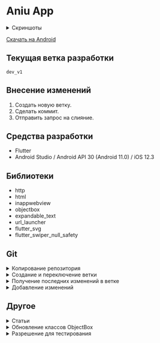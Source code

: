 # Aniu App

<details>
 <summary>Скриншоты</summary>

![Скриншоты](https://github.com/Far4Ru/flutter-aniu/blob/master/images/screens.png)

</details>

[Скачать на Android](https://raw.githubusercontent.com/Far4Ru/flutter-aniu/master/aniu-release.apk)

## Текущая ветка разработки

    dev_v1

## Внесение изменений

1. Создать новую ветку.
2. Сделать коммит.
3. Отправить запрос на слияние.

## Средства разработки

- Flutter
- Android Studio / Android API 30 (Android 11.0) / iOS 12.3

## Библиотеки

- http
- html
- inappwebview
- objectbox
- expandable_text
- url_launcher
- flutter_svg
- flutter_swiper_null_safety

## Git

<details>
<summary>Копирование репозитория</summary>

    git clone https://github.com/Far4Ru/flutter-aniu.git

</details>

<details>
<summary>Создание и переключение ветки</summary>

    git checkout -b имя_ветки

</details>

<details>
<summary>Получение последних изменений в ветке</summary>

    git pull

</details>

<details>
<summary>Добавление изменений</summary>

    git add .

    git commit -m "Название изменения"

    git push

</details>

## Другое

<details>
<summary>Статьи</summary>

- https://habr.com/ru/company/surfstudio/blog/520506/
- https://habr.com/ru/post/243091/

</details>

<details>
<summary>Обновление классов ObjectBox</summary>

    flutter pub run build_runner build

</details>

<details>
<summary>Разрешение для тестирования</summary>

    390x844

</details>
